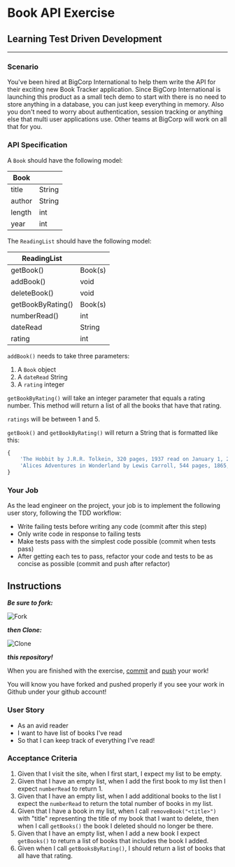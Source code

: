 # Book API Exercise
## Learning Test Driven Development
_____________________
### Scenario
You've been hired at BigCorp International to help them write the API for their exciting new Book Tracker application.  Since BigCorp International is launching this product as a small tech demo to start with there is no need to store anything in a database, you can just keep everything in memory.  Also you don't need to worry about authentication, session tracking or anything else that multi user applications use.  Other teams at BigCorp will work on all that for you.

### API Specification

A `Book` should have the following model:

| Book   |        |
|--------|--------|
| title  | String |
| author | String |
| length | int    |
| year   | int    |

The `ReadingList` should have the following model:

| ReadingList |               |
|-------------|---------------|
| getBook()   | Book(s)       |
| addBook()   | void          |
| deleteBook()| void          |
| getBookByRating() | Book(s) |
| numberRead()| int
| dateRead    | String        |
| rating      | int           |

`addBook()` needs to take three parameters:

1. A `Book` object
2. A `dateRead` String
3. A `rating` integer

`getBookByRating()` will take an integer parameter that equals a rating number.  This method will return a list of all the books that have that rating.

`ratings` will be between 1 and 5.

`getBook()` and `getBookByRating()` will return a String that is formatted like this:

```JavaScript
{
    'The Hobbit by J.R.R. Tolkein, 320 pages, 1937 read on January 1, 2020, *****',
    'Alices Adventures in Wonderland by Lewis Carroll, 544 pages, 1865, read on May 22, 1992,****'
}
```

### Your Job

As the lead engineer on the project, your job is to implement the following user story, following the TDD workflow:

- Write failing tests before writing any code (commit after this step)
- Only write code in response to failing tests
- Make tests pass with the simplest code possible (commit when tests pass)
- After getting each tes to pass, refactor your code and tests to be as concise as possible (commit and push after refactor)

## Instructions

***Be sure to fork:***

![Fork](./img/Fork.png)

***then Clone:***

![Clone](./img/Clone.png)

***this repository!***

When you are finished with the exercise, [commit](https://www.atlassian.com/git/tutorials/saving-changes) and [push](https://www.atlassian.com/git/tutorials/syncing#git-push) your work!

You will know you have forked and pushed properly if you see your work in Github under your github account!

### User Story

- As an avid reader
- I want to have list of books I've read
- So that I can keep track of everything I've read!

### Acceptance Criteria

1. Given that I visit the site, when I first start, I expect my list to be empty.
2. Given that I have an empty list, when I add the first book to my list then I expect `numberRead` to return 1.
3. Given that I have an empty list, when I add additional books to the list I expect the `numberRead` to return the total number of books in my list.
4. Given that I have a book in my list, when I call `removeBook("<title>")` with "title" representing the title of my book that I want to delete, then when I call `getBooks()` the book I deleted should no longer be there.
5. Given that I have an empty list, when I add a new book I expect `getBooks()` to return a list of books that includes the book I added.
6. Given when I call `getBooksByRating()`, I should return a list of books that all have that rating.



